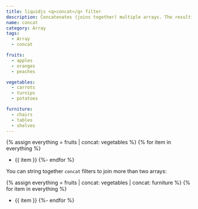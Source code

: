 ```yaml
---
title: liquidjs <q>concat</q> filter
description: Concatenates (joins together) multiple arrays. The resulting array contains all the items from the input arrays.
name: concat
category: Array
tags:
  - Array
  - concat

fruits:
  - apples
  - oranges
  - peaches

vegetables:
  - carrots
  - turnips
  - potatoes

furniture:
  - chairs
  - tables
  - shelves
---
```


{% assign everything = fruits | concat: vegetables %}
{% for item in everything %}
- {{ item }}
{%- endfor %}

You can string together `concat` filters to join more than two arrays:

{% assign everything = fruits | concat: vegetables | concat: furniture %}
{% for item in everything %}
- {{ item }}
{%- endfor %}
